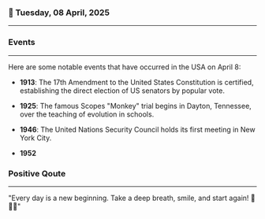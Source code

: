 ### 📅 Tuesday, 08 April, 2025
------
### Events
------
Here are some notable events that have occurred in the USA on April 8:

- **1913**: The 17th Amendment to the United States Constitution is certified, establishing the direct election of US senators by popular vote.
  
- **1925**: The famous Scopes "Monkey" trial begins in Dayton, Tennessee, over the teaching of evolution in schools.

- **1946**: The United Nations Security Council holds its first meeting in New York City.

- **1952**
### Positive Qoute
------
"Every day is a new beginning. Take a deep breath, smile, and start again! 🌅✨😊"
